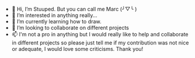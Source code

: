 - 👋 Hi, I’m Stuuped. But you can call me Marc (╯▽╰ )
- 👀 I’m interested in anything really...
- 🌱 I’m currently learning how to draw.
- 💞️ I’m looking to collaborate on different projects
- 📫 I'm not a pro in anything but I would really like to help and collaborate in different projects so please just tell me if my contribution was not nice or adequate, I would love some criticisms. Thank you!

<!---
imstuuped/imstuuped is a ✨ special ✨ repository because its `README.md` (this file) appears on your GitHub profile.
You can click the Preview link to take a look at your changes.
--->
